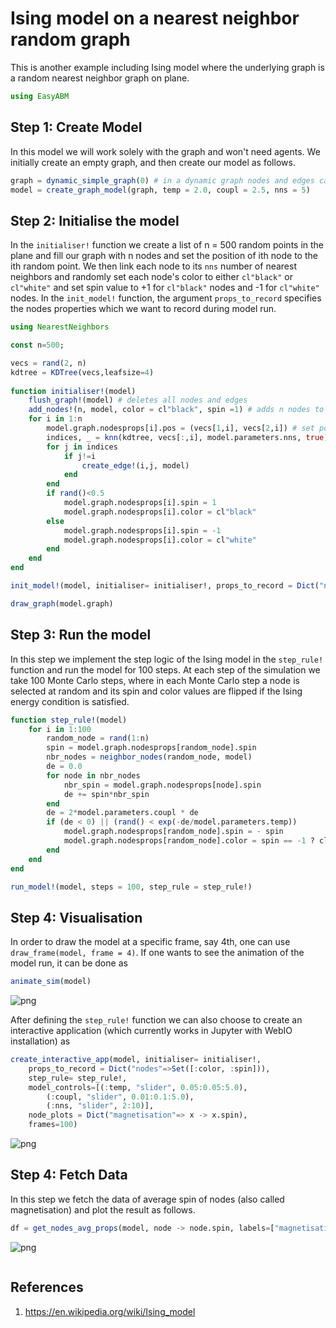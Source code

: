 # Ising model on a nearest neighbor random graph
This is another example including Ising model where the underlying graph is a random nearest neighbor graph on plane. 


```julia
using EasyABM
```

## Step 1: Create Model

In this model we will work solely with the graph and won't need agents. We initially create an empty graph, and then create our model as follows. 


```julia
graph = dynamic_simple_graph(0) # in a dynamic graph nodes and edges can be added or deleted. 
model = create_graph_model(graph, temp = 2.0, coupl = 2.5, nns = 5)
```

## Step 2: Initialise the model

 In the `initialiser!` function we create a list of n = 500 random points in the plane and fill our graph with n nodes and set the position of ith node to the ith random point. We then link each node to its `nns` number of nearest neighbors and randomly set each node's color to either `cl"black"` or `cl"white"` and set spin value to +1 for `cl"black"` nodes and -1 for `cl"white"` nodes. In the `init_model!` function, the argument `props_to_record` specifies the nodes properties which we want to record during model run. 

 ```julia
using NearestNeighbors
```


```julia
const n=500;
```


```julia
vecs = rand(2, n) 
kdtree = KDTree(vecs,leafsize=4)
    
function initialiser!(model)
    flush_graph!(model) # deletes all nodes and edges
    add_nodes!(n, model, color = cl"black", spin =1) # adds n nodes to model's graph with all the nodes having color black and spin 1
    for i in 1:n 
        model.graph.nodesprops[i].pos = (vecs[1,i], vecs[2,i]) # set positions of nodes in the 2d plane
        indices, _ = knn(kdtree, vecs[:,i], model.parameters.nns, true) # indices of nearest neighboring vectors
        for j in indices
            if j!=i
                create_edge!(i,j, model)
            end
        end
        if rand()<0.5
            model.graph.nodesprops[i].spin = 1
            model.graph.nodesprops[i].color = cl"black"
        else
            model.graph.nodesprops[i].spin = -1
            model.graph.nodesprops[i].color = cl"white"
        end
    end
end
```


```julia
init_model!(model, initialiser= initialiser!, props_to_record = Dict("nodes"=>Set([:color, :spin])))
```


```julia
draw_graph(model.graph)
```

## Step 3: Run the model

In this step we implement the step logic of the Ising model in the `step_rule!` function and run the model for 100 steps. At each step of the simulation we take 100 Monte Carlo steps, where in each Monte Carlo step a node is selected at random and its spin and color values are flipped if the Ising energy condition is satisfied. 


```julia
function step_rule!(model)
    for i in 1:100
        random_node = rand(1:n)
        spin = model.graph.nodesprops[random_node].spin
        nbr_nodes = neighbor_nodes(random_node, model)
        de = 0.0
        for node in nbr_nodes
            nbr_spin = model.graph.nodesprops[node].spin
            de += spin*nbr_spin
        end
        de = 2*model.parameters.coupl * de
        if (de < 0) || (rand() < exp(-de/model.parameters.temp))
            model.graph.nodesprops[random_node].spin = - spin
            model.graph.nodesprops[random_node].color = spin == -1 ? cl"black" : cl"white"
        end
    end
end
```


```julia
run_model!(model, steps = 100, step_rule = step_rule!)
```

## Step 4: Visualisation


In order to draw the model at a specific frame, say 4th, one can use `draw_frame(model, frame = 4)`.  If one wants to see the animation of the model run, it can be done as 

```julia
animate_sim(model)
```

![png](assets/NNSIsing/NNSIsingAnim1.png)

After defining the `step_rule!` function we can also choose to create an interactive application (which currently works in Jupyter with WebIO installation) as 


```julia
create_interactive_app(model, initialiser= initialiser!,
    props_to_record = Dict("nodes"=>Set([:color, :spin])),
    step_rule= step_rule!,
    model_controls=[(:temp, "slider", 0.05:0.05:5.0), 
        (:coupl, "slider", 0.01:0.1:5.0),
        (:nns, "slider", 2:10)],
    node_plots = Dict("magnetisation"=> x -> x.spin),
    frames=100) 
```

![png](assets/NNSIsing/NNSIsingIntApp.png)

## Step 4: Fetch Data 

In this step we fetch the data of average spin of nodes (also called magnetisation) and plot the result as follows.


```julia
df = get_nodes_avg_props(model, node -> node.spin, labels=["magnetisation"], plot_result = true)
```

![png](assets/NNSIsing/NNSIsingPlot1.png)


```julia

```

## References 
1) https://en.wikipedia.org/wiki/Ising_model
